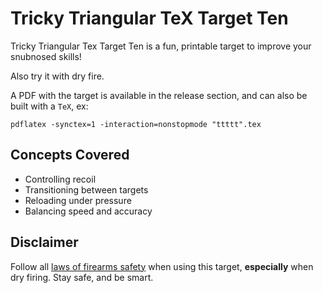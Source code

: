 # Tricky Triangular TeX Target Ten

Tricky Triangular Tex Target Ten is a fun, printable target to improve your snubnosed skills!

Also try it with dry fire.

A PDF with the target is available in the release section, and can also be built with a `TeX`, ex:

```
pdflatex -synctex=1 -interaction=nonstopmode "ttttt".tex
```

## Concepts Covered

- Controlling recoil
- Transitioning between targets
- Reloading under pressure
- Balancing speed and accuracy

## Disclaimer

Follow all [laws of firearms safety](https://www.nssf.org/articles/4-primary-rules-of-firearm-safety/) when using this target, **especially** when dry firing.  Stay safe, and be smart.

